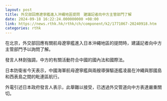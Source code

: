 ```yaml
---
layout: post
title: 外交部回應遼寧艦進入沖繩地區提問　建議記者向中方主管部門了解
date: 2024-09-18 16:22:24.000000000 +08:00
link: https://news.rthk.hk/rthk/ch/component/k2/1771067-20240918.htm
categories: rthk
---
```


在北京，外交部回應有關航母遼寧艦進入日本沖繩地區的提問時，建議記者向中方主管部門予以詢問了解。

發言人林劍強調，中方的有關活動符合中國的國內法和國際法。

日本防衛省今天表示，中國海軍航母遼寧艦與兩艘導彈驅逐艦凌晨在沖繩與那國島和西表島之間的毗連區航行。

外電引述日本政府發言人表示，此舉難以接受，已透過外交管道向中方表達嚴重關切。
